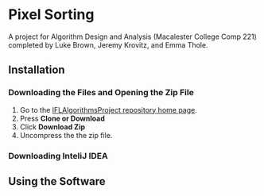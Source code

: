 # Pixel Sorting 

A project for Algorithm Design and Analysis (Macalester College Comp 221) completed by Luke Brown, Jeremy Krovitz, and Emma Thole. 

## Installation

### Downloading the Files and Opening the Zip File
1. Go to the [IFLAlgorithmsProject repository home page](https://github.com/jkrovitz/IFLAlgorithmsProject). 
2. Press **Clone or Download**
3. Click **Download Zip**
4. Uncompress the the zip file. 

### Downloading InteliJ IDEA


## Using the Software
